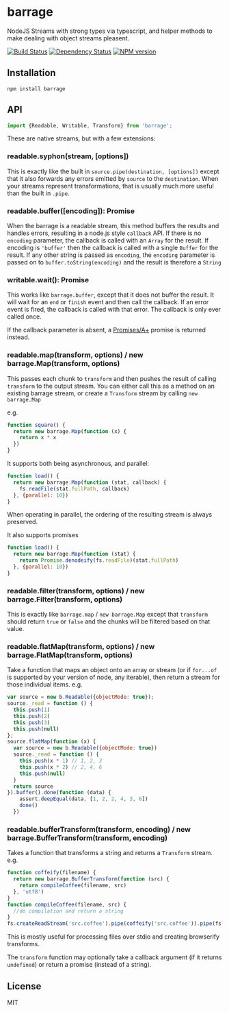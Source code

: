 # barrage

NodeJS Streams with strong types via typescript, and helper methods to make dealing with object streams pleasent.

[![Build Status](https://img.shields.io/travis/ForbesLindesay/barrage/master.svg)](https://travis-ci.org/ForbesLindesay/barrage)
[![Dependency Status](https://img.shields.io/david/ForbesLindesay/barrage.svg)](https://david-dm.org/ForbesLindesay/barrage)
[![NPM version](https://img.shields.io/npm/v/barrage.svg)](https://www.npmjs.com/package/barrage)

## Installation

    npm install barrage

## API

```js
import {Readable, Writable, Transform} from 'barrage';
```

These are native streams, but with a few extensions:

### readable.syphon(stream, [options])

This is exactly like the built in `source.pipe(destination, [options])` except that it also forwards any errors emitted by `source` to the `destination`.  When your streams represent transformations, that is usually much more useful than the built in `.pipe`.

### readable.buffer([encoding]): Promise

When the barrage is a readable stream, this method buffers the results and handles errors, resulting in a node.js style `callback` API.  If there is no `encoding` parameter, the callback is called with an `Array` for the result.  If encoding is `'buffer'` then the callback is called with a single `Buffer` for the result.  If any other string is passed as `encoding`, the `encoding` parameter is passed on to `buffer.toString(encoding)` and the result is therefore a `String`

### writable.wait(): Promise

This works like `barrage.buffer`, except that it does not buffer the result.  It will wait for an `end` or `finish` event and then call the callback.  If an error event is fired, the callback is called with that error. The callback is only ever called once.

If the callback parameter is absent, a [Promises/A+](http://promises-aplus.github.io/promises-spec/) promise is returned instead.

### readable.map(transform, options) / new barrage.Map(transform, options)

This passes each chunk to `transform` and then pushes the result of calling `transform` to the output stream.  You can either call this as a method on an existing barrage stream, or create a `Transform` stream by calling `new barrage.Map`

e.g.

```js
function square() {
  return new barrage.Map(function (x) {
    return x * x
  })
}
```

It supports both being asynchronous, and parallel:

```js
function load() {
  return new barrage.Map(function (stat, callback) {
    fs.readFile(stat.fullPath, callback)
  }, {parallel: 10})
}
```

When operating in parallel, the ordering of the resulting stream is always preserved.

It also supports promises

```js
function load() {
  return new barrage.Map(function (stat) {
    return Promise.denodeify(fs.readFile)(stat.fullPath)
  }, {parallel: 10})
}
```

### readable.filter(transform, options) / new barrage.Filter(transform, options)

This is exactly like `barrage.map` / `new barrage.Map` except that `transform` should return `true` or `false` and the chunks will be filtered based on that value.

### readable.flatMap(transform, options) / new barrage.FlatMap(transform, options)

Take a function that maps an object onto an array or stream (or if `for...of` is supported by your version of node, any iterable), then return a stream for those individual items.  e.g.

```js
var source = new b.Readable({objectMode: true});
source._read = function () {
  this.push(1)
  this.push(2)
  this.push(3)
  this.push(null)
};
source.flatMap(function (x) {
  var source = new b.Readable({objectMode: true})
  source._read = function () {
    this.push(x * 1) // 1, 2, 3
    this.push(x * 2) // 2, 4, 6
    this.push(null)
  }
  return source
}).buffer().done(function (data) {
    assert.deepEqual(data, [1, 2, 2, 4, 3, 6])
    done()
  })
  ```

### readable.bufferTransform(transform, encoding) / new barrage.BufferTransform(transform, encoding)

Takes a function that transforms a string and returns a `Transform` stream.  e.g.

```js
function coffeify(filename) {
  return new barrage.BufferTransform(function (src) {
    return compileCoffee(filename, src)
  }, 'utf8')
}
function compileCoffee(filename, src) {
  //do compilation and return a string
}
fs.createReadStream('src.coffee').pipe(coffeify('src.coffee')).pipe(fs.createWriteStream('src.js'))
```

This is mostly useful for processing files over stdio and creating browserify transforms.

The `transform` function may optionally take a callback argument (if it returns `undefined`) or return a promise (instead of a string).

## License

  MIT
